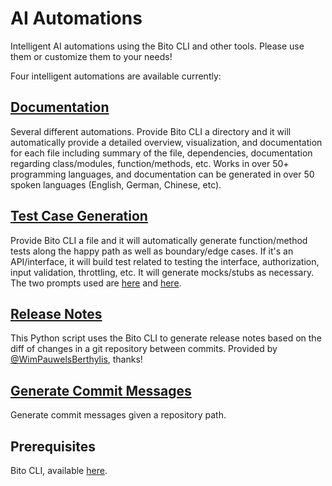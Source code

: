 # AI Automations
Intelligent AI automations using the Bito CLI and other tools.  Please use them or customize them to your needs!

Four intelligent automations are available currently:

## [Documentation](https://github.com/gitbito/AI-Automation/tree/main/documentation/)
Several different automations. Provide Bito CLI a directory and it will automatically provide a detailed overview, visualization, and documentation for each file including summary of the file, dependencies, documentation regarding class/modules, function/methods, etc.  Works in over 50+ programming languages, and documentation can be generated in over 50 spoken languages (English, German, Chinese, etc).


## [Test Case Generation](https://github.com/gitbito/AI-Automation/tree/main/unittests/gentestcase)
Provide Bito CLI a file and it will automatically generate function/method tests along the happy path as well as boundary/edge cases.  If it's an API/interface, it will build test related to testing the interface, authorization, input validation, throttling, etc.  It will generate mocks/stubs as necessary.  The two prompts used are [here](https://github.com/gitbito/AI-Automation/blob/main/unittests/gentestcase/prompts/gen_test_case_1.pmt) and [here](https://github.com/gitbito/AI-Automation/blob/main/unittests/gentestcase/prompts/gen_test_case_2.pmt).


## [Release Notes](https://github.com/gitbito/AI-Automation/tree/main/releasenotes)
This Python script uses the Bito CLI to generate release notes based on the diff of changes in a git repository between commits. Provided by [@WimPauwelsBerthylis](https://github.com/WimPauwelsBerthylis), thanks! 


## [Generate Commit Messages](https://github.com/gitbito/AI-Automation/tree/main/git/commit_msg)
Generate commit messages given a repository path.

## Prerequisites

Bito CLI, available [here](https://github.com/gitbito/CLI).
